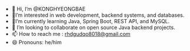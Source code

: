 - 👋 Hi, I’m @KONGHYEONGBAE
- 👀I’m interested in web development, backend systems, and databases.
- 🌱I’m currently learning Java, Spring Boot, REST API, and MySQL.  
- 💞️ I’m looking to collaborate on open source Java backend projects.
- 📫 How to reach me : rhdgudqo8018@gmail.com
- 😄 Pronouns: he/him
<!---
GONGHYEONGBAE/GONGHYEONGBAE is a ✨ special ✨ repository because its `README.md` (this file) appears on your GitHub profile.
You can click the Preview link to take a look at your changes.
--->
